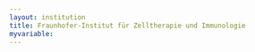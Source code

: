 ```yaml
---
layout: institution
title: Fraunhofer-Institut für Zelltherapie und Immunologie
myvariable: 
---
```

